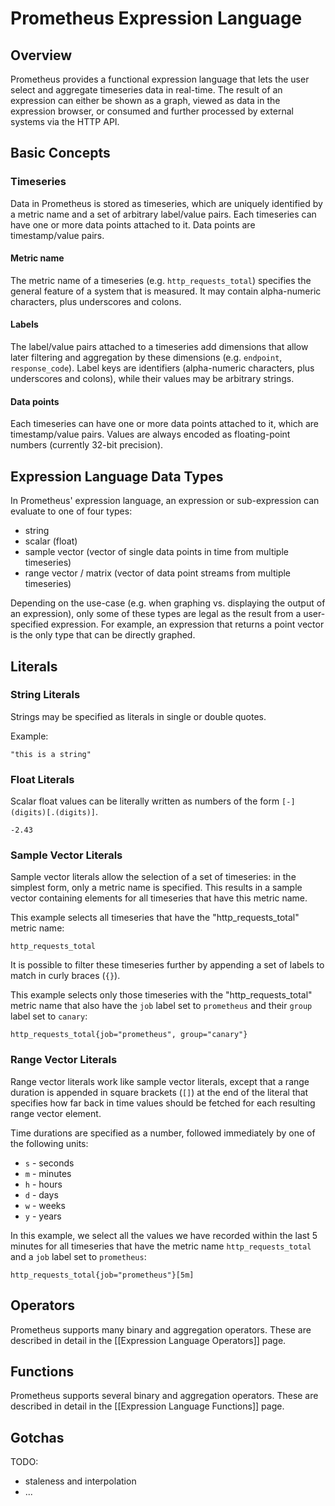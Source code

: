 # Prometheus Expression Language

## Overview

Prometheus provides a functional expression language that lets the user select and aggregate timeseries data in real-time. The result of an expression can either be shown as a graph, viewed as data in the expression browser, or consumed and further processed by external systems via the HTTP API.

## Basic Concepts

### Timeseries

Data in Prometheus is stored as timeseries, which are uniquely identified by a metric name and a set of arbitrary label/value pairs. Each timeseries can have one or more data points attached to it. Data points are timestamp/value pairs.

#### Metric name
The metric name of a timeseries (e.g. `http_requests_total`) specifies the general feature of a system that is measured. It may contain alpha-numeric characters, plus underscores and colons.

#### Labels
The label/value pairs attached to a timeseries add dimensions that allow later filtering and aggregation by these dimensions (e.g. `endpoint`, `response_code`). Label keys are identifiers (alpha-numeric characters, plus underscores and colons), while their values may be arbitrary strings.

#### Data points
Each timeseries can have one or more data points attached to it, which are timestamp/value pairs. Values are always encoded as floating-point numbers (currently 32-bit precision).

## Expression Language Data Types

In Prometheus' expression language, an expression or sub-expression can evaluate to one of four types:

* string
* scalar (float)
* sample vector (vector of single data points in time from multiple timeseries)
* range vector / matrix (vector of data point streams from multiple timeseries)

Depending on the use-case (e.g. when graphing vs. displaying the output of an expression), only some of these types are legal as the result from a user-specified expression. For example, an expression that returns a point vector is the only type that can be directly graphed.

## Literals

### String Literals

Strings may be specified as literals in single or double quotes.

Example:

    "this is a string"

### Float Literals

Scalar float values can be literally written as numbers of the form `[-](digits)[.(digits)]`.

    -2.43

### Sample Vector Literals

Sample vector literals allow the selection of a set of timeseries: in the simplest form, only a metric name is specified. This results in a sample vector containing elements for all timeseries that have this metric name.

This example selects all timeseries that have the "http_requests_total" metric name:

    http_requests_total

It is possible to filter these timeseries further by appending a set of labels to match in curly braces (`{}`).

This example selects only those timeseries with the "http_requests_total" metric name that also have the `job` label set to `prometheus` and their `group` label set to `canary`:

    http_requests_total{job="prometheus", group="canary"}

### Range Vector Literals

Range vector literals work like sample vector literals, except that a range duration is appended in square brackets (`[]`) at the end of the literal that specifies how far back in time values should be fetched for each resulting range vector element.

Time durations are specified as a number, followed immediately by one of the following units:

* `s` - seconds
* `m` - minutes
* `h` - hours
* `d` - days
* `w` - weeks
* `y` - years

In this example, we select all the values we have recorded within the last 5 minutes for all timeseries that have the metric name `http_requests_total` and a `job` label set to `prometheus`:

    http_requests_total{job="prometheus"}[5m]

## Operators

Prometheus supports many binary and aggregation operators. These are described in detail in the [[Expression Language Operators]] page.

## Functions

Prometheus supports several binary and aggregation operators. These are described in detail in the [[Expression Language Functions]] page.

## Gotchas

TODO:
* staleness and interpolation
* ...
